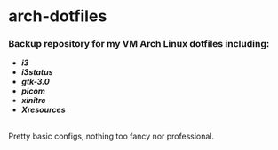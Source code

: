 # arch-dotfiles
### Backup repository for my VM Arch Linux dotfiles including:<br>
- ***i3***
- ***i3status***
- ***gtk-3.0***
- ***picom***
- ***xinitrc***
- ***Xresources***

<br>Pretty basic configs, nothing too fancy nor professional.
